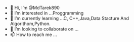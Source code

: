 - 👋 Hi, I’m @MdTarek890
- 👀 I’m interested in ...Proggramming
- 🌱 I’m currently learning ...C, C++,Java,Data Stacture And Algorithom,Python.
- 💞️ I’m looking to collaborate on ...
- 📫 How to reach me ...

<!---
MdTarek890/MdTarek890 is a ✨ special ✨ repository because its `README.md` (this file) appears on your GitHub profile.
You can click the Preview link to take a look at your changes.
--->
